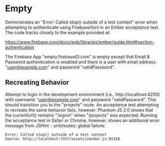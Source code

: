 # Empty

Demonstrates an "Error: Called stop() outside of a test context" error when
attempting to authenticate using Firebase/torii in an Ember acceptance test. The
code tracks closely to the example provided at:

https://www.firebase.com/docs/web/libraries/ember/guide.html#section-authentication

The Firebase App "empty.firebaseIO.com" is empty except that Email & Password
authentication is enabled and there is a user with email address
"user@example.com" and password "validPassword".

## Recreating Behavior

Attempt to login in the development environment (i.e., http://localhost:4200)
with username "user@example.com" and password "validPassword". This should
transition you to the "projects" route. An acceptance test attempting to
recreate the same behavior fails, however. Phantom JS 2.0 shows that
the currentUrl() remains "/signin" when "/projects" was expected. Running the
acceptance test in Safari or Chrome, however, shows an additional error message
from JSHint - unit/routes: global failure:

    Error: Called stop() outside of a test context
    Source: http://localhost:7357/assets/vendor.js:91318

